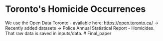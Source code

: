 # Toronto's Homicide Occurrences 

We use the Open Data Toronto - available here: https://open.toronto.ca/ -> 
	Recently added datasets -> Police Annual Statistical Report - Homicides. That raw data is saved in inputs/data. # Final_paper

